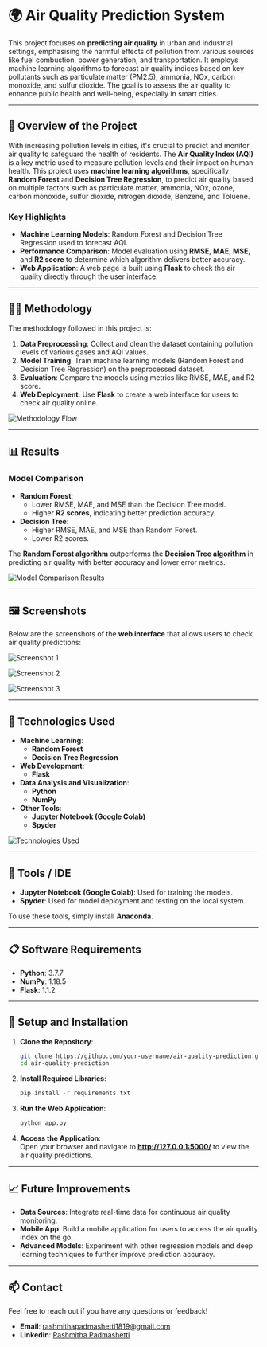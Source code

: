 

# 🌍 Air Quality Prediction System  

This project focuses on **predicting air quality** in urban and industrial settings, emphasising the harmful effects of pollution from various sources like fuel combustion, power generation, and transportation. It employs machine learning algorithms to forecast air quality indices based on key pollutants such as particulate matter (PM2.5), ammonia, NOx, carbon monoxide, and sulfur dioxide. The goal is to assess the air quality to enhance public health and well-being, especially in smart cities.

---

## 🚀 **Overview of the Project**

With increasing pollution levels in cities, it's crucial to predict and monitor air quality to safeguard the health of residents. The **Air Quality Index (AQI)** is a key metric used to measure pollution levels and their impact on human health. This project uses **machine learning algorithms**, specifically **Random Forest** and **Decision Tree Regression**, to predict air quality based on multiple factors such as particulate matter, ammonia, NOx, ozone, carbon monoxide, sulfur dioxide, nitrogen dioxide, Benzene, and Toluene. 

### **Key Highlights**  
- **Machine Learning Models**: Random Forest and Decision Tree Regression used to forecast AQI.  
- **Performance Comparison**: Model evaluation using **RMSE**, **MAE**, **MSE**, and **R2 score** to determine which algorithm delivers better accuracy.  
- **Web Application**: A web page is built using **Flask** to check the air quality directly through the user interface.  

---

## 🧑‍💻 **Methodology**  

The methodology followed in this project is:

1. **Data Preprocessing**: Collect and clean the dataset containing pollution levels of various gases and AQI values.  
2. **Model Training**: Train machine learning models (Random Forest and Decision Tree Regression) on the preprocessed dataset.  
3. **Evaluation**: Compare the models using metrics like RMSE, MAE, and R2 score.  
4. **Web Deployment**: Use **Flask** to create a web interface for users to check air quality online.  

![Methodology Flow](https://github.com/user-attachments/assets/cf15111b-8758-46ba-ae1f-2aa5314e6616)

---

## 📊 **Results**

### **Model Comparison**  

- **Random Forest**: 
   - Lower RMSE, MAE, and MSE than the Decision Tree model.  
   - Higher **R2 scores**, indicating better prediction accuracy.
- **Decision Tree**: 
   - Higher RMSE, MAE, and MSE than Random Forest.  
   - Lower R2 scores.

The **Random Forest algorithm** outperforms the **Decision Tree algorithm** in predicting air quality with better accuracy and lower error metrics.

![Model Comparison Results](https://github.com/user-attachments/assets/7a5d8b76-8fd0-44da-a281-92e22b6b9642)

---

## 🖼️ **Screenshots**

Below are the screenshots of the **web interface** that allows users to check air quality predictions:

![Screenshot 1](https://github.com/user-attachments/assets/11df9028-a096-4a87-9f19-b3fee0fa1f71)

![Screenshot 2](https://github.com/user-attachments/assets/ef8fae18-c143-4430-80d5-02b985b68059)

![Screenshot 3](https://github.com/user-attachments/assets/6e2149a7-b6a5-4dbf-a9f9-975cbcb1f1e7)

---

## 🧰 **Technologies Used**

- **Machine Learning**:  
   - **Random Forest**  
   - **Decision Tree Regression**
- **Web Development**:  
   - **Flask**  
- **Data Analysis and Visualization**:  
   - **Python**  
   - **NumPy**  
- **Other Tools**:  
   - **Jupyter Notebook (Google Colab)**  
   - **Spyder**  

![Technologies Used](https://github.com/user-attachments/assets/a19f6847-706a-4943-b3e6-72b4af614026)

---

## 🔧 **Tools / IDE**  

- **Jupyter Notebook (Google Colab)**: Used for training the models.  
- **Spyder**: Used for model deployment and testing on the local system.  

To use these tools, simply install **Anaconda**.

---

## 📋 **Software Requirements**

- **Python**: 3.7.7  
- **NumPy**: 1.18.5  
- **Flask**: 1.1.2  

---

## 🚀 **Setup and Installation**

1. **Clone the Repository**:  
   ```bash  
   git clone https://github.com/your-username/air-quality-prediction.git  
   cd air-quality-prediction  
   ```  

2. **Install Required Libraries**:  
   ```bash  
   pip install -r requirements.txt  
   ```  

3. **Run the Web Application**:  
   ```bash  
   python app.py  
   ```  

4. **Access the Application**:  
   Open your browser and navigate to **http://127.0.0.1:5000/** to view the air quality predictions.

---

## 📈 **Future Improvements**

- **Data Sources**: Integrate real-time data for continuous air quality monitoring.  
- **Mobile App**: Build a mobile application for users to access the air quality index on the go.  
- **Advanced Models**: Experiment with other regression models and deep learning techniques to further improve prediction accuracy.

---

## 📫 **Contact**  
Feel free to reach out if you have any questions or feedback!  
- **Email**: [rashmithapadmashetti1819@gmail.com](mailto:rashmithapadmashetti1819@gmail.com)  
- **LinkedIn**: [Rashmitha Padmashetti](https://www.linkedin.com/in/rashmithapadmashetti/)  


